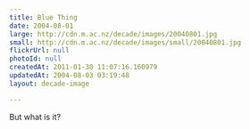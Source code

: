 ```yaml
---
title: Blue Thing
date: 2004-08-01
large: http://cdn.m.ac.nz/decade/images/20040801.jpg
small: http://cdn.m.ac.nz/decade/images/small/20040801.jpg
flickrUrl: null
photoId: null
createdAt: 2011-01-30 11:07:16.160979
updatedAt: 2004-08-03 03:19:48
layout: decade-image

---
```

But what is it?
